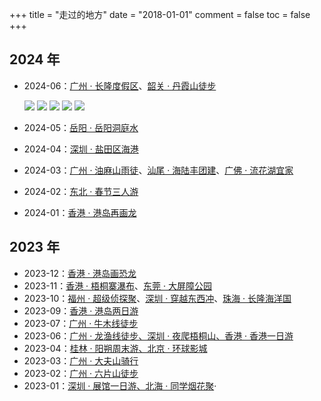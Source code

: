 +++
title = "走过的地方"
date = "2018-01-01"
comment = false
toc = false
+++

## 2024 年

- 2024-06：[广州 · 长隆度假区]()、[韶关 · 丹霞山徒步]()

    ![](https://image.philohao.com/images/202403070029861.jpg)
    ![](https://image.philohao.com/images/202403070013547.jpg)
    ![](https://image.philohao.com/images/202403070048614.jpg)
    ![](https://image.philohao.com/images/202403070037209.jpg)
    ![](https://image.philohao.com/images/202403070012475.jpg)
- 2024-05：[岳阳 · 岳阳洞庭水]()
- 2024-04：[深圳 · 盐田区海港](https://photos.app.goo.gl/FFcLSaSHMNHugV539)
- 2024-03：[广州 · 油麻山雨徒](https://photos.app.goo.gl/5EHCnMT7Gz32YbCY9)、[汕尾 · 海陆丰团建](https://photos.app.goo.gl/1d8GoTmigENYrtCJA)、[广佛 · 流花湖宜家](https://photos.app.goo.gl/fQyGAHJcwNxWkV2e6)
- 2024-02：[东北 · 春节三人游](https://photos.app.goo.gl/gE5oHASVkXYPAdCF7)
- 2024-01：[香港 · 港岛再画龙](https://photos.app.goo.gl/6AkiZPY88iCUuour7)

## 2023 年

- 2023-12：[香港 · 港岛画恐龙](https://photos.app.goo.gl/89YomMdFTiF49Tgs6)
- 2023-11：[香港 · 梧桐寨瀑布](https://photos.app.goo.gl/pA1oKYfned4upBaS6)、[东莞 · 大屏障公园](https://photos.app.goo.gl/GJVtDSqDrA9nE7ii6)
- 2023-10：[福州 · 超级侦探聚](https://photos.app.goo.gl/gD7e9TEDwrhcknb38)、[深圳 · 穿越东西冲](https://photos.app.goo.gl/FgPBcvgUUuXYFdjV9)、[珠海 · 长隆海洋国](https://photos.app.goo.gl/HhY5RXS29ogDPpVc7)
- 2023-09：[香港 · 港岛两日游](https://photos.app.goo.gl/T96y9uGqzWCPpz4b7)
- 2023-07：[广州 · 牛木线徒步](/2023/07/2023-07/#徒步牛木线)
- 2023-06：[广州 · 龙渔线徒步、深圳 · 夜爬梧桐山、香港 · 香港一日游](/2023/06/2023-06/#户外运动)
- 2023-04：[桂林 · 阳朔周末游、北京 · 环球影城](/2023/04/2023-04/#生活)
- 2023-03：[广州 · 大夫山骑行](/2023/03/2023-03/#大夫山游记)
- 2023-02：[广州 · 六片山徒步](/2023/02/2023-02/#六片山游记)
- 2023-01：[深圳 · 展馆一日游、北海 · 同学烟花聚](/2023/01/2023-01#生活)·